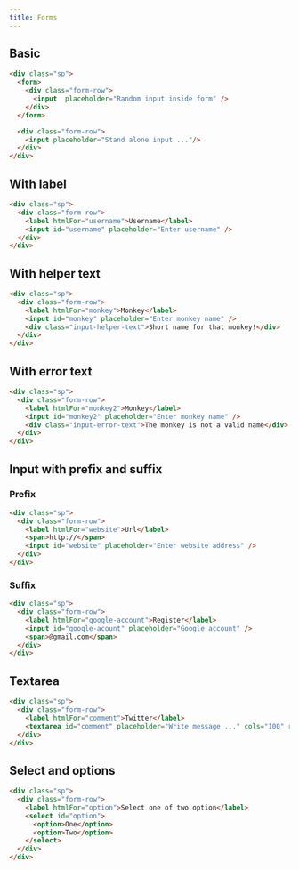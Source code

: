 ```yaml
---
title: Forms
---
```


## Basic

```html live
<div class="sp">
  <form>
    <div class="form-row">
      <input  placeholder="Random input inside form" />
    </div>
  </form>

  <div class="form-row">
    <input placeholder="Stand alone input ..."/>
  </div>
</div>
```

## With label
```html live
<div class="sp">
  <div class="form-row">
    <label htmlFor="username">Username</label>
    <input id="username" placeholder="Enter username" />
  </div>
</div>
```

## With helper text
```html live
<div class="sp">
  <div class="form-row">
    <label htmlFor="monkey">Monkey</label>
    <input id="monkey" placeholder="Enter monkey name" />
    <div class="input-helper-text">Short name for that monkey!</div>
  </div>
</div>
```


## With error text

```html live
<div class="sp">
  <div class="form-row">
    <label htmlFor="monkey2">Monkey</label>
    <input id="monkey2" placeholder="Enter monkey name" />
    <div class="input-error-text">The monkey is not a valid name</div>
  </div>
</div>
```

## Input with prefix and suffix

### Prefix

```html live
<div class="sp">
  <div class="form-row">
    <label htmlFor="website">Url</label>
    <span>http://</span>
    <input id="website" placeholder="Enter website address" />
  </div>
</div>
```

### Suffix
```html live
<div class="sp">
  <div class="form-row">
    <label htmlFor="google-account">Register</label>
    <input id="google-acount" placeholder="Google account" />
    <span>@gmail.com</span>
  </div>
</div>
```

## Textarea

```html live
<div class="sp">
  <div class="form-row">
    <label htmlFor="comment">Twitter</label>
    <textarea id="comment" placeholder="Write message ..." cols="100" rows="5"></textarea>
  </div>
</div>
```

## Select and options
```html live
<div class="sp">
  <div class="form-row">
    <label htmlFor="option">Select one of two option</label>
    <select id="option">
      <option>One</option>
      <option>Two</option>
    </select>
  </div>
</div>
```